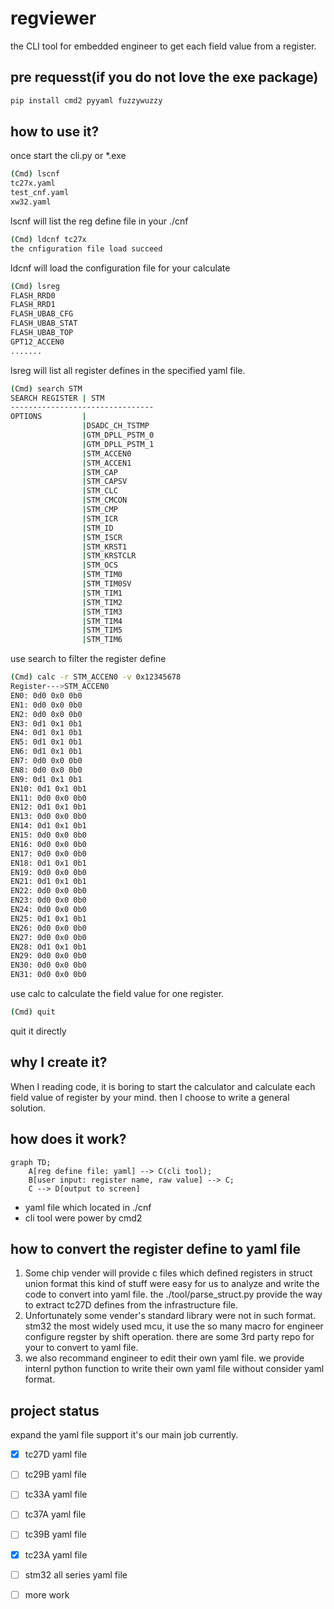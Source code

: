 # regviewer
the CLI tool for embedded engineer to get each field value from a register.
## pre requesst(if you do not love the exe package)
```bash
pip install cmd2 pyyaml fuzzywuzzy
```
## how to use it?
once start the cli.py or *.exe
```bash
(Cmd) lscnf
tc27x.yaml
test_cnf.yaml
xw32.yaml
```
lscnf will list the reg define file in your ./cnf
```bash
(Cmd) ldcnf tc27x
the cnfiguration file load succeed
```
ldcnf will load the configuration file for your calculate

```bash
(Cmd) lsreg
FLASH_RRD0
FLASH_RRD1
FLASH_UBAB_CFG
FLASH_UBAB_STAT
FLASH_UBAB_TOP
GPT12_ACCEN0
.......
```
lsreg will list all register defines in the specified yaml file.
```bash
(Cmd) search STM
SEARCH REGISTER | STM
--------------------------------
OPTIONS         |
                |DSADC_CH_TSTMP
                |GTM_DPLL_PSTM_0
                |GTM_DPLL_PSTM_1
                |STM_ACCEN0
                |STM_ACCEN1
                |STM_CAP
                |STM_CAPSV
                |STM_CLC
                |STM_CMCON
                |STM_CMP
                |STM_ICR
                |STM_ID
                |STM_ISCR
                |STM_KRST1
                |STM_KRSTCLR
                |STM_OCS
                |STM_TIM0
                |STM_TIM0SV
                |STM_TIM1
                |STM_TIM2
                |STM_TIM3
                |STM_TIM4
                |STM_TIM5
                |STM_TIM6
```
use search to filter the register define
```bash
(Cmd) calc -r STM_ACCEN0 -v 0x12345678
Register--->STM_ACCEN0
EN0: 0d0 0x0 0b0
EN1: 0d0 0x0 0b0
EN2: 0d0 0x0 0b0
EN3: 0d1 0x1 0b1
EN4: 0d1 0x1 0b1
EN5: 0d1 0x1 0b1
EN6: 0d1 0x1 0b1
EN7: 0d0 0x0 0b0
EN8: 0d0 0x0 0b0
EN9: 0d1 0x1 0b1
EN10: 0d1 0x1 0b1
EN11: 0d0 0x0 0b0
EN12: 0d1 0x1 0b1
EN13: 0d0 0x0 0b0
EN14: 0d1 0x1 0b1
EN15: 0d0 0x0 0b0
EN16: 0d0 0x0 0b0
EN17: 0d0 0x0 0b0
EN18: 0d1 0x1 0b1
EN19: 0d0 0x0 0b0
EN21: 0d1 0x1 0b1
EN22: 0d0 0x0 0b0
EN23: 0d0 0x0 0b0
EN24: 0d0 0x0 0b0
EN25: 0d1 0x1 0b1
EN26: 0d0 0x0 0b0
EN27: 0d0 0x0 0b0
EN28: 0d1 0x1 0b1
EN29: 0d0 0x0 0b0
EN30: 0d0 0x0 0b0
EN31: 0d0 0x0 0b0
```
use calc to calculate the field value for one register.
```bash
(Cmd) quit
```
quit it directly
## why I create it?
When I reading code, it is boring to start the calculator and calculate each field value of register by your mind. then I choose to write a general solution.
## how does it work?
```mermaid
graph TD;
    A[reg define file: yaml] --> C(cli tool);
    B[user input: register name, raw value] --> C;
    C --> D[output to screen]
```
- yaml file which located in ./cnf
- cli tool were power by cmd2

## how to convert the register define to yaml file
1. Some chip vender will provide  c files which defined registers in struct union format this kind of stuff were easy for us
to analyze and write the code to convert into yaml file.
the ./tool/parse_struct.py provide the way to extract tc27D defines from the infrastructure file.   
2. Unfortunately some vender's standard library were not in such format. stm32 the most widely used mcu, it use the so many macro 
for engineer configure regster by shift operation. there are some 3rd party repo for your to convert to yaml file.
3. we also recommand engineer to edit their own yaml file. we provide internl python function to write their own yaml file without consider yaml format.

## project status
expand the yaml file support it's our main job currently.   
- [x] tc27D yaml file
- [ ] tc29B yaml file
- [ ] tc33A yaml file
- [ ] tc37A yaml file
- [ ] tc39B yaml file
- [x] tc23A yaml file
- [ ] stm32 all series yaml file
- [ ] more work
  

